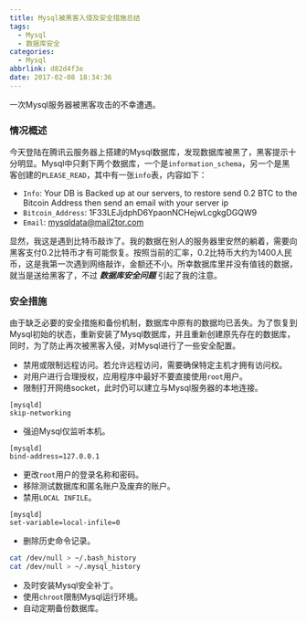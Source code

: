 ```yaml
---
title: Mysql被黑客入侵及安全措施总结
tags:
  - Mysql
  - 数据库安全
categories:
  - Mysql
abbrlink: d82d4f3e
date: 2017-02-08 18:34:36
---
```


一次Mysql服务器被黑客攻击的不幸遭遇。

<!-- more -->

### 情况概述
今天登陆在腾讯云服务器上搭建的Mysql数据库，发现数据库被黑了，黑客提示十分明显。Mysql中只剩下两个数据库，一个是`information_schema`，另一个是黑客创建的`PLEASE_READ`，其中有一张`info`表，内容如下：

- `Info`: Your DB is Backed up at our servers, to restore send 0.2 BTC to the Bitcoin Address then send an email with your server ip
- `Bitcoin_Address`: 1F33LEJjdphD6YpaonNCHejwLcgkgDGQW9
- `Email`: mysqldata@mail2tor.com

显然，我这是遇到比特币敲诈了。我的数据在别人的服务器里安然的躺着，需要向黑客支付0.2比特币才有可能恢复。按照当前的汇率，0.2比特币大约为1400人民币，这是我第一次遇到网络敲诈，金额还不小。所幸数据库里并没有值钱的数据，就当是送给黑客了，不过 ***数据库安全问题*** 引起了我的注意。

### 安全措施

由于缺乏必要的安全措施和备份机制，数据库中原有的数据均已丢失。为了恢复到Mysql初始的状态，重新安装了Mysql数据库，并且重新创建原先存在的数据库，同时，为了防止再次被黑客入侵，对Mysql进行了一些安全配置。

- 禁用或限制远程访问。若允许远程访问，需要确保特定主机才拥有访问权。
- 对用户进行合理授权，应用程序中最好不要直接使用`root`用户。
- 限制打开网络socket，此时仍可以建立与Mysql服务器的本地连接。

```
[mysqld]
skip-networking
```

- 强迫Mysql仅监听本机。

```
[mysqld]
bind-address=127.0.0.1
```

- 更改`root`用户的登录名称和密码。
- 移除测试数据库和匿名账户及废弃的账户。
- 禁用`LOCAL INFILE`。

```
[mysqld]
set-variable=local-infile=0
```

- 删除历史命令记录。

```bash
cat /dev/null > ~/.bash_history
cat /dev/null > ~/.mysql_history
```

- 及时安装Mysql安全补丁。
- 使用`chroot`限制Mysql运行环境。
- 自动定期备份数据库。

